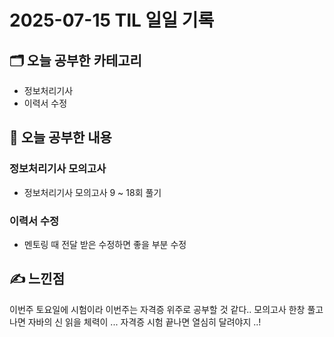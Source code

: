 # 2025-07-15 TIL 일일 기록

## 🗂️ 오늘 공부한 카테고리
- 정보처리기사
- 이력서 수정

## 📌 오늘 공부한 내용

### 정보처리기사 모의고사 
- 정보처리기사 모의고사 9 ~ 18회 풀기 

### 이력서 수정
- 멘토링 때 전달 받은 수정하면 좋을 부분 수정

## ✍️ 느낀점 
이번주 토요일에 시험이라 이번주는 자격증 위주로 공부할 것 같다.. 모의고사 한창 풀고나면 자바의 신 읽을 체력이 ... 자격증 시험 끝나면 열심히 달려야지 ..!